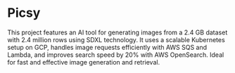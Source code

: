 # Picsy
This project features an AI tool for generating images from a 2.4 GB dataset with 2.4 million rows using SDXL technology. It uses a scalable Kubernetes setup on GCP, handles image requests efficiently with AWS SQS and Lambda, and improves search speed by 20% with AWS OpenSearch. Ideal for fast and effective image generation and retrieval.
